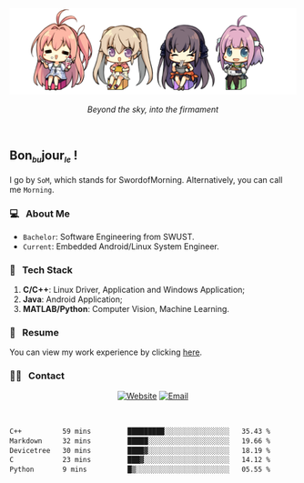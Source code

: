 <img src="./pic/Aokana.png">
<p align="center"><em>Beyond the sky, into the firmament</em></p>

<br/>

## Bon<sub><em><font size=2>bu</font></em></sub>jour<sub><em><font size=2>le</font></em></sub> !

I go by `SoM`, which stands for SwordofMorning. Alternatively, you can call me `Morning`.

### 💻 &nbsp; About Me

- `Bachelor`: Software Engineering from SWUST.
- `Current`: Embedded Android/Linux System Engineer.

### 🔧 &nbsp; Tech Stack

1. **C/C++**: Linux Driver, Application and Windows Application;
2. **Java**: Android Application;
3. **MATLAB/Python**: Computer Vision, Machine Learning.

### 📝 &nbsp; Resume

You can view my work experience by clicking <a href="https://swordofmorning.com/index.php/contact/">here</a>.

### 🤝🏻 &nbsp; Contact

<p align="center">
<a href="https://swordofmorning.com/"><img alt="Website" src="https://img.shields.io/badge/Website-swordofmorning.com-blue?style=flat-square&logo=google-chrome"></a>
<a href="mailto:master@xiaojintao.email
"><img alt="Email" src="https://img.shields.io/badge/Email-master@xiaojintao.email-blue?style=flat-square&logo=gmail"></a>
</p>

<br/>

<!--START_SECTION:waka-->

```txt
C++          59 mins         █████████░░░░░░░░░░░░░░░░   35.43 %
Markdown     32 mins         █████░░░░░░░░░░░░░░░░░░░░   19.66 %
Devicetree   30 mins         ████▓░░░░░░░░░░░░░░░░░░░░   18.19 %
C            23 mins         ███▓░░░░░░░░░░░░░░░░░░░░░   14.12 %
Python       9 mins          █▒░░░░░░░░░░░░░░░░░░░░░░░   05.55 %
```

<!--END_SECTION:waka-->
